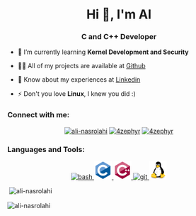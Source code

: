 <h1 align="center">Hi 👋, I'm Al</h1>
<h3 align="center">C and C++ Developer</h3>

- 🌱 I’m currently learning **Kernel Development and Security**

- 👨‍💻 All of my projects are available at [Github](https://github.com/Ali-Nasrolahi)

- 📄 Know about my experiences at [Linkedin](https://www.linkedin.com/in/ali-nasrolahi/)

- ⚡ Don't you love **Linux**, I knew you did :)

<h3 align="left">Connect with me:</h3>
<p align="center">
<a href="https://linkedin.com/in/ali-nasrolahi" target="blank"><img align="center" src="https://raw.githubusercontent.com/rahuldkjain/github-profile-readme-generator/master/src/images/icons/Social/linked-in-alt.svg" alt="ali-nasrolahi" height="30" width="40" /></a>
<a href="https://codeforces.com/profile/4zephyr" target="blank"><img align="center" src="https://raw.githubusercontent.com/rahuldkjain/github-profile-readme-generator/master/src/images/icons/Social/codeforces.svg" alt="4zephyr" height="30" width="40" /></a>
<a href="https://www.leetcode.com/4zephyr" target="blank"><img align="center" src="https://raw.githubusercontent.com/rahuldkjain/github-profile-readme-generator/master/src/images/icons/Social/leet-code.svg" alt="4zephyr" height="30" width="40" /></a>
</p>

<h3 align="left">Languages and Tools:</h3>
<p align="center"> <a href="https://www.gnu.org/software/bash/" target="_blank" rel="noreferrer"> <img src="https://www.vectorlogo.zone/logos/gnu_bash/gnu_bash-icon.svg" alt="bash" width="40" height="40"/> </a> <a href="https://www.cprogramming.com/" target="_blank" rel="noreferrer"> <img src="https://raw.githubusercontent.com/devicons/devicon/master/icons/c/c-original.svg" alt="c" width="40" height="40"/> </a> <a href="https://www.w3schools.com/cpp/" target="_blank" rel="noreferrer"> <img src="https://raw.githubusercontent.com/devicons/devicon/master/icons/cplusplus/cplusplus-original.svg" alt="cplusplus" width="40" height="40"/> </a> <a href="https://git-scm.com/" target="_blank" rel="noreferrer"> <img src="https://www.vectorlogo.zone/logos/git-scm/git-scm-icon.svg" alt="git" width="40" height="40"/> </a> <a href="https://www.linux.org/" target="_blank" rel="noreferrer"> <img src="https://raw.githubusercontent.com/devicons/devicon/master/icons/linux/linux-original.svg" alt="linux" width="40" height="40"/> </a> </p>

<p>&nbsp;<img align="center" src="https://github-readme-stats.vercel.app/api?username=ali-nasrolahi&show_icons=true&theme=dracula&locale=en" alt="ali-nasrolahi" /></p>

<p><img align="center" src="https://github-readme-streak-stats.herokuapp.com/?user=ali-nasrolahi&theme=dark" alt="ali-nasrolahi" /></p>
